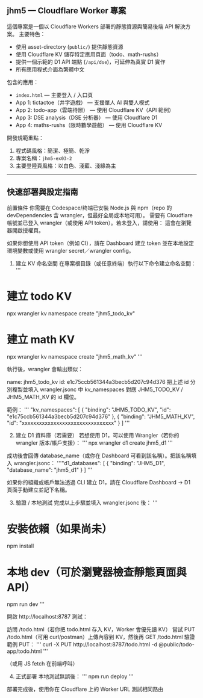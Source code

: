 ## jhm5 — Cloudflare Worker 專案

這個專案是一個以 Cloudflare Workers 部署的靜態資源與簡易後端 API 解決方案。
主要特色：
- 使用 asset-directory (`public/`) 提供靜態資源
- 使用 Cloudflare KV 儲存特定應用頁面（todo、math-rushs）
- 提供一個示範的 D1 API 端點 (`/api/dse`)，可延伸為真實 D1 實作
- 所有應用程式介面為繁體中文

包含的應用：
- `index.html` — 主要登入 / 入口頁
- App 1: tictactoe（井字遊戲） — 支援單人 AI 與雙人模式
- App 2: todo-app（雲端待辦） — 使用 Cloudflare KV（API 範例）
- App 3: DSE analysis（DSE 分析器） — 使用 Cloudflare D1
- App 4: maths-rushs（限時數學遊戲） — 使用 Cloudflare KV

開發規範重點：
1. 程式碼風格：簡潔、極簡、乾淨
2. 專案名稱：`jhm5-ex03-2`
3. 主要登陸頁風格：以白色、淺藍、淺綠為主

---

## 快速部署與設定指南
前置條件
你需要在 Codespace/终端已安裝 Node.js 與 npm（repo 的 devDependencies 含 wrangler，但最好全局或本地可用）。
需要有 Cloudflare 帳號並已登入 wrangler（或使用 API token）。若未登入，請使用：
這會在瀏覽器開啟授權頁。

如果你想使用 API token（例如 CI），請在 Dashboard 建立 token 並在本地設定環境變數或使用 wrangler secret／wrangler config。

1) 建立 KV 命名空間
在專案根目錄（或任意終端）執行以下命令建立命名空間：
'''
# 建立 todo KV
npx wrangler kv namespace create "jhm5_todo_kv"

# 建立 math KV
npx wrangler kv namespace create "jhm5_math_kv"
'''

執行後，wrangler 會輸出類似：

name: jhm5_todo_kv
id: e1c75ccb561344a3becb5d207c94d376
把上述 id 分別複製並填入 wrangler.jsonc 中 kv_namespaces 對應 JHM5_TODO_KV / JHM5_MATH_KV 的 id 欄位。

範例：
'''
"kv_namespaces": [
  {
    "binding": "JHM5_TODO_KV",
    "id": "e1c75ccb561344a3becb5d207c94d376"
  },
  {
    "binding": "JHM5_MATH_KV",
    "id": "xxxxxxxxxxxxxxxxxxxxxxxxxxxxxxxx"
  }
]
'''

2) 建立 D1 資料庫（若需要）
若想使用 D1，可以使用 Wrangler（若你的 wrangler 版本/帳戶支援）：
'''
npx wrangler d1 create jhm5_d1
'''

成功後會回傳 database_name（或你在 Dashboard 可看到該名稱）。把該名稱填入 wrangler.jsonc：
'''"d1_databases": [
  {
    "binding": "JHM5_D1",
    "database_name": "jhm5_d1"
  }
]
'''

如果你的組織或帳戶無法透過 CLI 建立 D1，請在 Cloudflare Dashboard → D1 頁面手動建立並記下名稱。

3) 驗證 / 本地測試
完成以上步驟並填入 wrangler.jsonc 後：
'''
# 安裝依賴（如果尚未）
npm install

# 本地 dev（可於瀏覽器檢查靜態頁面與 API）
npm run dev
'''

開啟 http://localhost:8787 測試：

訪問 /todo.html（若你把 todo.html 存入 KV，Worker 會優先讀 KV）
嘗試 PUT /todo.html（可用 curl/postman）上傳內容到 KV，然後再 GET /todo.html 驗證
範例 PUT：
'''
curl -X PUT http://localhost:8787/todo.html -d @public/todo-app/todo.html
'''

（或用 JS fetch 在前端呼叫）

4) 正式部署
本地測試無誤後：
'''
npm run deploy
'''

部署完成後，使用你在 Cloudflare 上的 Worker URL 測試相同路由